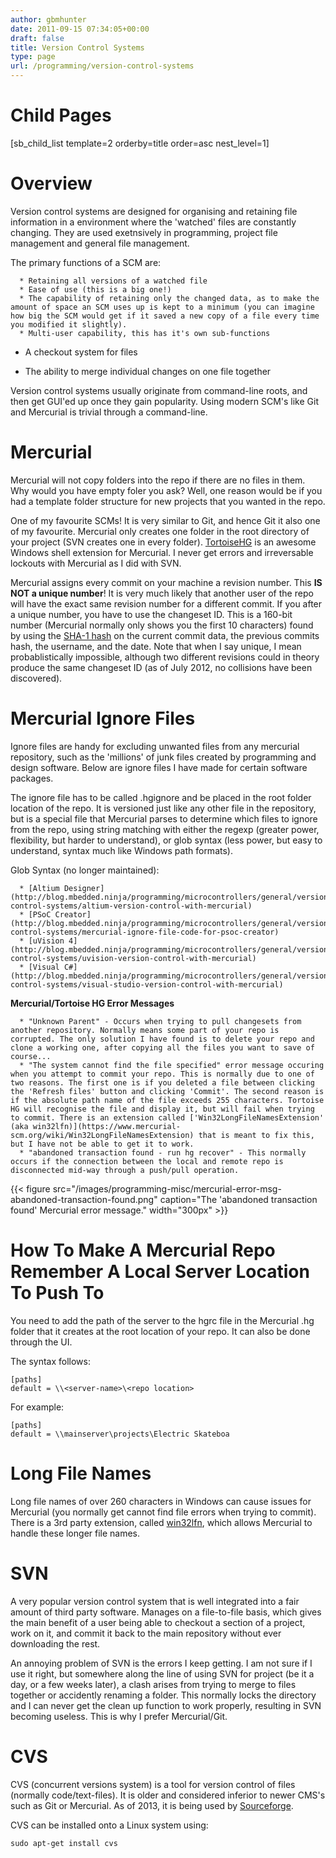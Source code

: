 ```yaml
---
author: gbmhunter
date: 2011-09-15 07:34:05+00:00
draft: false
title: Version Control Systems
type: page
url: /programming/version-control-systems
---
```


# Child Pages




[sb_child_list template=2 orderby=title order=asc nest_level=1]




# Overview




Version control systems are designed for organising and retaining file information in a environment where the 'watched' files are constantly changing. They are used exetnsively in programming, project file management and general file management.




The primary functions of a SCM are:





	  * Retaining all versions of a watched file
	  * Ease of use (this is a big one!)
	  * The capability of retaining only the changed data, as to make the amount of space an SCM uses up is kept to a minimum (you can imagine how big the SCM would get if it saved a new copy of a file every time you modified it slightly).
	  * Multi-user capability, this has it's own sub-functions  

 - A checkout system for files  

 - The ability to merge individual changes on one file together



Version control systems usually originate from command-line roots, and then get GUI'ed up once they gain popularity. Using modern SCM's like Git and Mercurial is trivial through a command-line.




# Mercurial




Mercurial will not copy folders into the repo if there are no files in them. Why would you have empty foler you ask? Well, one reason would be if you had a template folder structure for new projects that you wanted in the repo.




One of my favourite SCMs! It is very similar to Git, and hence Git it also one of my favourite. Mercurial only creates one folder in the root directory of your project (SVN creates one in every folder). [TortoiseHG](http://tortoisehg.bitbucket.org/) is an awesome Windows shell extension for Mercurial. I never get errors and irreversable lockouts with Mercurial as I did with SVN.




Mercurial assigns every commit on your machine a revision number. This **IS NOT a unique number**! It is very much likely that another user of the repo will have the exact same revision number for a different commit. If you after a unique number, you have to use the changeset ID. This is a 160-bit number (Mercurial normally only shows you the first 10 characters) found by using the [SHA-1 hash](http://en.wikipedia.org/wiki/SHA-1) on the current commit data, the previous commits hash, the username, and the date. Note that when I say unique, I mean probablistically impossible, although two different revisions could in theory produce the same changeset ID (as of July 2012, no collisions have been discovered).




# Mercurial Ignore Files




Ignore files are handy for excluding unwanted files from any mercurial repository, such as the 'millions' of junk files created by programming and design software. Below are ignore files I have made for certain software packages.




The ignore file has to be called .hgignore and be placed in the root folder location of the repo. It is versioned just like any other file in the repository, but is a special file that Mercurial parses to determine which files to ignore from the repo, using string matching with either the regexp (greater power, flexibility, but harder to understand), or glob syntax (less power, but easy to understand, syntax much like Windows path formats).




Glob Syntax (no longer maintained):





	  * [Altium Designer](http://blog.mbedded.ninja/programming/microcontrollers/general/version-control-systems/altium-version-control-with-mercurial)
	  * [PSoC Creator](http://blog.mbedded.ninja/programming/microcontrollers/general/version-control-systems/mercurial-ignore-file-code-for-psoc-creator)
	  * [uVision 4](http://blog.mbedded.ninja/programming/microcontrollers/general/version-control-systems/uvision-version-control-with-mercurial)
	  * [Visual C#](http://blog.mbedded.ninja/programming/microcontrollers/general/version-control-systems/visual-studio-version-control-with-mercurial)



**Mercurial/Tortoise HG Error Messages**





	  * "Unknown Parent" - Occurs when trying to pull changesets from another repository. Normally means some part of your repo is corrupted. The only solution I have found is to delete your repo and clone a working one, after copying all the files you want to save of course...
	  * "The system cannot find the file specified" error message occuring when you attempt to commit your repo. This is normally due to one of two reasons. The first one is if you deleted a file between clicking the 'Refresh files' button and clicking 'Commit'. The second reason is if the absolute path name of the file exceeds 255 characters. Tortoise HG will recognise the file and display it, but will fail when trying to commit. There is an extension called ['Win32LongFileNamesExtension' (aka win32lfn)](https://www.mercurial-scm.org/wiki/Win32LongFileNamesExtension) that is meant to fix this, but I have not be able to get it to work.
	  * "abandoned transaction found - run hg recover" - This normally occurs if the connection between the local and remote repo is disconnected mid-way through a push/pull operation.  

 {{< figure src="/images/programming-misc/mercurial-error-msg-abandoned-transaction-found.png" caption="The 'abandoned transaction found' Mercurial error message."  width="300px" >}}



# How To Make A Mercurial Repo Remember A Local Server Location To Push To




You need to add the path of the server to the hgrc file in the Mercurial .hg folder that it creates at the root location of your repo. It can also be done through the UI.




The syntax follows:



    
    [paths]
    default = \\<server-name>\<repo location>




For example:



    
    [paths]
    default = \\mainserver\projects\Electric Skateboa




# Long File Names




Long file names of over 260 characters in Windows can cause issues for Mercurial (you normally get cannot find file errors when trying to commit). There is a 3rd party extension, called [win32lfn](https://www.mercurial-scm.org/wiki/Win32LongFileNamesExtension), which allows Mercurial to handle these longer file names.




# SVN




A very popular version control system that is well integrated into a fair amount of third party software. Manages on a file-to-file basis, which gives the main benefit of a user being able to checkout a section of a project, work on it, and commit it back to the main repository without ever downloading the rest.




An annoying problem of SVN is the errors I keep getting. I am not sure if I use it right, but somewhere along the line of using  SVN for project (be it a day, or a few weeks later), a clash arises from trying to merge to files together or accidently renaming a folder. This normally locks the directory and I can never get the clean up function to work properly, resulting in SVN becoming useless. This is why I prefer Mercurial/Git.




# CVS




CVS (concurrent versions system) is a tool for version control of files (normally code/text-files). It is older and considered inferior to newer CMS's such as Git or Mercurial. As of 2013, it is being used by [Sourceforge](https://sourceforge.net/).




CVS can be installed onto a Linux system using:



    
    sudo apt-get install cvs



